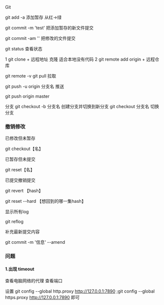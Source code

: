 Git

git add -a 添加暂存 从红->绿

git commit -m 'test' 把添加暂存的新文件提交

git commit -am '' 把修改的文件提交

git status 查看状态

1
git clone + 远程地址 克隆 适合本地没有代码
2
git remote add origin + 远程仓库

git remote -v
git pull  拉取

git push -u origin 分支名 推送

git push origin master

分支 
git checkout -b 分支名 创建分支并切换到新分支
git checkout 分支名 切换分支 



### 撤销修改  

已修改但未暂存

git checkout【名】

已暂存但未提交

git reset【名】

已提交撤销提交

git revert 【hash】

git reset --hard 【想回到的哪一集hash】

显示所有log 

git reflog

补充最新提交内容

git commit -m '信息' --amend



### 问题

#### 1.出现 timeout

查看电脑网络的代理 查看端口

设置  git config --global http.proxy http://127.0.0.1:7890 ;git config --global https.proxy http://127.0.0.1:7890 即可

